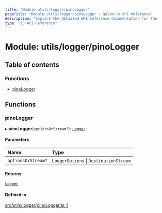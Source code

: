 ```yaml
---
title: "Module utils/logger/pinoLogger"
pageTitle: "Module utils/logger/pinoLogger - golem-js API Reference"
description: "Explore the detailed API reference documentation for the Module utils/logger/pinoLogger within the golem-js SDK for the Golem Network."
type: "JS API Reference"
---
```

# Module: utils/logger/pinoLogger

## Table of contents

### Functions

- [pinoLogger](utils_logger_pinoLogger#pinologger)

## Functions

### pinoLogger

▸ **pinoLogger**(`optionsOrStream?`): [`Logger`](../interfaces/utils_logger_logger.Logger)

#### Parameters

| Name | Type |
| :------ | :------ |
| `optionsOrStream?` | `LoggerOptions` \| `DestinationStream` |

#### Returns

[`Logger`](../interfaces/utils_logger_logger.Logger)

#### Defined in

[src/utils/logger/pinoLogger.ts:4](https://github.com/golemfactory/golem-js/blob/9c218b4/src/utils/logger/pinoLogger.ts#L4)
